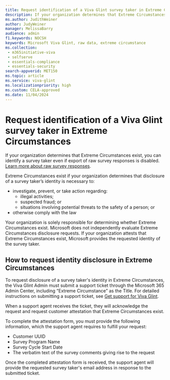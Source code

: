 ```yaml
---
title: Request identification of a Viva Glint survey taker in Extreme Circumstances
description: If your organization determines that Extreme Circumstances exist, you can identify a survey taker even if export of raw survey responses is disabled.
ms.author: JudithWeiner
author: JudyWeiner
manager: MelissaBarry
audience: admin
f1.keywords: NOCSH
keywords: Microsoft Viva Glint, raw data, extreme circumstance
ms.collection: 
 - m365initiative-viva
 - selfserve
 - essentials-compliance
 - essentials-security
search-appverid: MET150
ms.topic: article
ms.service: viva-glint
ms.localizationpriority: high
ms.custom: CELA-approved
ms.date: 11/04/2024
---
```


# Request identification of a Viva Glint survey taker in Extreme Circumstances

If your organization determines that Extreme Circumstances exist, you can identify a survey taker even if export of raw survey responses is disabled. [Learn more about raw survey responses](/viva/glint/setup/employee-raw-data-export).

Extreme Circumstances exist if your organization determines that disclosure of a survey taker’s identity is necessary to: 

- investigate, prevent, or take action regarding:
  - illegal activities;
  - suspected fraud; or
  - situations involving potential threats to the safety of a person; or
- otherwise comply with the law

Your organization is solely responsible for determining whether Extreme Circumstances exist. Microsoft does not independently evaluate Extreme Circumstances disclosure requests. If your organization attests that Extreme Circumstances exist, Microsoft provides the requested identity of the survey taker.

## How to request identity disclosure in Extreme Circumstances 

To request disclosure of a survey taker's identity in Extreme Circumstances, the Viva Glint Admin must submit a support ticket through the Microsoft 365 Admin Center, including “Extreme Circumstance” as the Title. For detailed instructions on submitting a support ticket, see [Get support for Viva Glint](/viva/troubleshoot/glint/contact-support/get-support-viva-glint).

When a support agent receives the ticket, they will acknowledge the request and request customer attestation that Extreme Circumstances exist. 

To complete the attestation form, you must provide the following information, which the support agent requires to fulfill your request:
- Customer UUID
- Survey Program Name
- Survey Cycle Start Date
- The verbatim text of the survey comments giving rise to the request

Once the completed attestation form is received, the support agent will provide the requested survey taker's email address in response to the submitted ticket.
